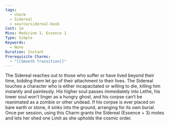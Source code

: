 ```yaml
---
tags:
  - charm
  - Sidereal
  - source/sidereal-book
Cost: 1m
Mins: Medicine 1, Essence 1
Type: Simple
Keywords:
  - None
Duration: Instant
Prerequisite Charms:
  - "[[Smooth Transition]]"
---
```

The Sidereal reaches out to those who suffer or have lived beyond their time, bidding them let go of their attachment to their lives. The Sidereal touches a character who is either incapacitated or willing to die, killing him instantly and painlessly. His higher soul passes immediately into Lethe, his lower soul won’t linger as a hungry ghost, and his corpse can’t be reanimated as a zombie or other undead. If his corpse is ever placed on bare earth or stone, it sinks into the ground, arranging for its own burial. Once per session, using this Charm grants the Sidereal (Essence + 3) motes and lets her shed one Limit as she upholds the cosmic order.